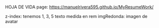 HOJA DE VIDA
page:  https://manuelrivera595.github.io/MyResumeWork/

z-index: tenemos 1, 3, 5
texto medida en rem
imgRedonda: imagen de avatar
